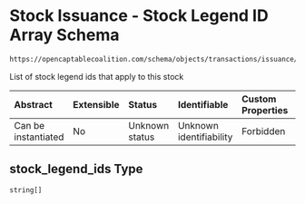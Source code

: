 # Stock Issuance - Stock Legend ID Array Schema

```txt
https://opencaptablecoalition.com/schema/objects/transactions/issuance/stock_issuance#/properties/stock_legend_ids
```

List of stock legend ids that apply to this stock

| Abstract            | Extensible | Status         | Identifiable            | Custom Properties | Additional Properties | Access Restrictions | Defined In                                                                                                                |
| :------------------ | :--------- | :------------- | :---------------------- | :---------------- | :-------------------- | :------------------ | :------------------------------------------------------------------------------------------------------------------------ |
| Can be instantiated | No         | Unknown status | Unknown identifiability | Forbidden         | Allowed               | none                | [StockIssuance.schema.json*](../../schema/objects/transactions/issuance/StockIssuance.schema.json "open original schema") |

## stock_legend_ids Type

`string[]`

